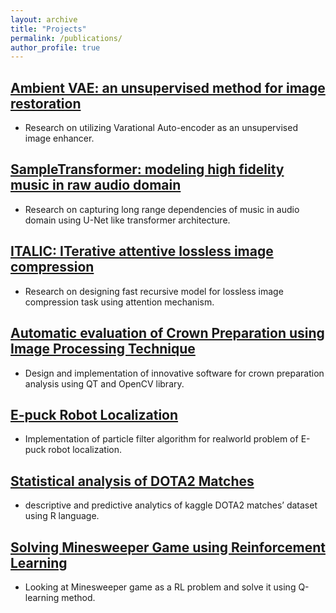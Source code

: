 ```yaml
---
layout: archive
title: "Projects"
permalink: /publications/
author_profile: true
---
```

## [Ambient VAE: an unsupervised method for image restoration](http://google.com)
* Research on utilizing Varational Auto-encoder as an unsupervised image enhancer.  
## [SampleTransformer: modeling high fidelity music in raw audio domain](http://google.com)
* Research on capturing long range dependencies of music in audio domain using U-Net like transformer architecture.
## [ITALIC: ITerative attentive lossless image compression](http://google.com)
* Research on designing fast recursive model for lossless image compression task using attention mechanism.
## [Automatic evaluation of Crown Preparation using Image Processing Technique](http://google.com)
* Design and implementation of innovative software for crown preparation analysis using QT and OpenCV library.
## [E-puck Robot Localization](http://google.com)
* Implementation of particle filter algorithm for realworld problem of E-puck robot localization.
## [Statistical analysis of DOTA2 Matches](http://google.com)
* descriptive and predictive analytics of kaggle DOTA2 matches’ dataset using R language.
## [Solving Minesweeper Game using Reinforcement Learning](http://google.com)
* Looking at Minesweeper game as a RL problem and solve it using Q-learning method.


<!-- {% if author.googlescholar %}
  You can also find my articles on <u><a href="{{author.googlescholar}}">my Google Scholar profile</a>.</u>
{% endif %}

{% include base_path %}

{% for post in site.publications reversed %}
  {% include archive-single.html %}
{% endfor %} -->
